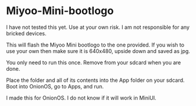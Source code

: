 # Miyoo-Mini-bootlogo
I have not tested this yet. Use at your own risk. I am not responsible for any bricked devices.
  
This will flash the Miyoo Mini bootlogo to the one provided. If you wish to use your own then make sure it is 640x480, upside down and saved as jpg.  
  
You only need to run this once. Remove from your sdcard when you are done.  
  
Place the folder and all of its contents into the App folder on your sdcard. Boot into OnionOS, go to Apps, and run.
  
I made this for OnionOS. I do not know if it will work in MiniUI.